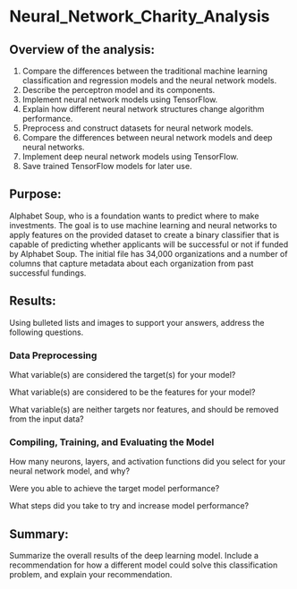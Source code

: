 # Neural_Network_Charity_Analysis

## Overview of the analysis: 

1. Compare the differences between the traditional machine learning classification and regression models and the neural network models.
2. Describe the perceptron model and its components.
3. Implement neural network models using TensorFlow.
4. Explain how different neural network structures change algorithm performance.
5. Preprocess and construct datasets for neural network models.
6. Compare the differences between neural network models and deep neural networks.
7. Implement deep neural network models using TensorFlow.
8. Save trained TensorFlow models for later use.

## Purpose:

Alphabet Soup, who is a foundation wants to predict where to make investments. The goal is to use machine learning and neural networks to apply features on the provided dataset to create a binary classifier that is capable of predicting whether applicants will be successful or not if funded by Alphabet Soup. The initial file has 34,000 organizations and a number of columns that capture metadata about each organization from past successful fundings.

## Results: 

Using bulleted lists and images to support your answers, address the following questions.

### Data Preprocessing

What variable(s) are considered the target(s) for your model?

What variable(s) are considered to be the features for your model?

What variable(s) are neither targets nor features, and should be removed from the input data?

### Compiling, Training, and Evaluating the Model

How many neurons, layers, and activation functions did you select for your neural network model, and why?

Were you able to achieve the target model performance?

What steps did you take to try and increase model performance?

## Summary: 

Summarize the overall results of the deep learning model. Include a recommendation for how a different model could solve this classification problem, and explain your recommendation.
